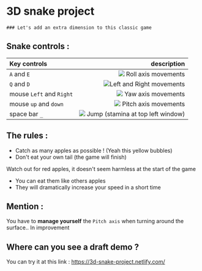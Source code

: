 # 3D snake project

```mardown
### Let's add an extra dimension to this classic game
```
 ## Snake controls : 
| Key controls                | description |
|:--------------------------- | -------------------------------: |  
| `A` and `E`                 |  <img src="https://render.githubusercontent.com/render/math?math=\rightleftarrows "> Roll axis movements              |	
| `Q` and `D`                 | <img src="https://render.githubusercontent.com/render/math?math=\circlearrowright ">Left and Right movements         |
| mouse `Left` and `Right`    | <img src="https://render.githubusercontent.com/render/math?math=\Updownarrow "> Yaw axis movements               |
| mouse `up` and `down`       | <img src="https://render.githubusercontent.com/render/math?math=\Leftrightarrow "> Pitch axis movements             |
| space bar `_`                   | <img src="https://render.githubusercontent.com/render/math?math=\uparrow" > Jump (stamina at top left window)|

## The rules : 
- Catch as many apples as possible ! (Yeah this yellow bubbles)
- Don't eat your own tail (the game will finish)

Watch out for red apples, it doesn't seem harmless at the start of the game
- You can eat them like others apples
- They will dramatically increase your speed in a short time

## Mention :
You have to **manage yourself** the `Pitch axis` when turning around the surface.. In improvement 

## Where can you see a draft demo ?
You can try it at this link : https://3d-snake-project.netlify.com/
